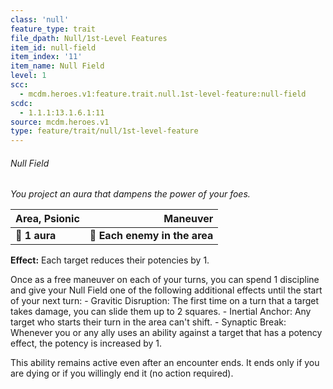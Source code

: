 ```yaml
---
class: 'null'
feature_type: trait
file_dpath: Null/1st-Level Features
item_id: null-field
item_index: '11'
item_name: Null Field
level: 1
scc:
  - mcdm.heroes.v1:feature.trait.null.1st-level-feature:null-field
scdc:
  - 1.1.1:13.1.6.1:11
source: mcdm.heroes.v1
type: feature/trait/null/1st-level-feature
---
```


###### Null Field

*You project an aura that dampens the power of your foes.*

| **Area, Psionic** |                  **Maneuver** |
| ----------------- | ----------------------------: |
| **📏 1 aura**     | **🎯 Each enemy in the area** |

**Effect:** Each target reduces their potencies by 1.

Once as a free maneuver on each of your turns, you can spend 1 discipline and give your Null Field one of the following additional effects until the start of your next turn: - Gravitic Disruption: The first time on a turn that a target takes damage, you can slide them up to 2 squares. - Inertial Anchor: Any target who starts their turn in the area can't shift. - Synaptic Break: Whenever you or any ally uses an ability against a target that has a potency effect, the potency is increased by 1.

This ability remains active even after an encounter ends. It ends only if you are dying or if you willingly end it (no action required).
